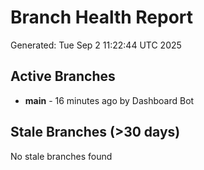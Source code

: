 # Branch Health Report
Generated: Tue Sep  2 11:22:44 UTC 2025

## Active Branches
- **main** - 16 minutes ago by Dashboard Bot

## Stale Branches (>30 days)
No stale branches found
